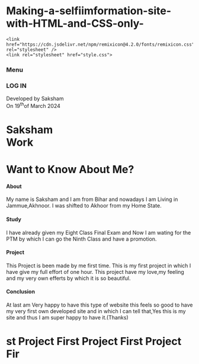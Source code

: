 # Making-a-selfiimformation-site-with-HTML-and-CSS-only-
<!DOCTYPE html>
<html lang="en">

<head>
    <meta charset="UTF-8">
    <meta name="viewport" content="width=device-width, initial-scale=1.0">
    <title>Document</title>
    
    <link href="https://cdn.jsdelivr.net/npm/remixicon@4.2.0/fonts/remixicon.css" rel="stylesheet" />
    <link rel="stylesheet" href="style.css">
</head>
<div id="main">
    <div id="intro">
        <div id="button">
            <h3 id="butteo1">Menu</h3>
            <h3 id="butteo2">LOG IN</h3>
            <div id="icons">
                <i class="ri-instagram-line"></i>
                <i class="ri-twitter-fill"></i>
                <i class="ri-dribbble-line"></i>
            </div>
            <div id="madeby">Developed by Saksham<br>On 19<sup>th</sup>of March 2024</div>
        </div>
        <div id="intro2">
            <h1>Saksham<br> Work</h1>
        </div>
    </div>
</div>
<div id="img"></div>

<div id="main2">
    <div id="mainhead">
        <h1>Want to Know About Me?</h1>
        <h4><i class="ri-arrow-right-down-line"></i>
    </div>
    <div id="work">
        <div id="workpart1">
            <div id="workpart1first">
                <h4>About</h4>
                <p>My name is Saksham and I am from Bihar and nowadays I am Living in Jammue,Akhnoor.
                    I was shifted to Akhoor from my Home State.
                </p>
            </div>
            <div id="workpart1second">
                <h4>Study</h4>
                <p>I have already given my Eight Class Final Exam and Now I am wating for the PTM by which I can go the
                    Ninth Class and have a promotion.</p>
                </p>
            </div>
        </div>
        <div id="workpart2">
            <div id="workpart2first">
                <h4>Project</h4>
                <p>This Project is been made by me first time. This is my first project in which I have give my full
                    effort of one hour. This project have my love,my feeling and my very own efferts by which it is so
                    beautiful.</p>
            </div>
            <div id="workpart2second">
                <h4>Conclusion</h4>
                <p>At last am Very happy to have this type of website this feels so good to have my very first own
                    developed site and in which I can tell that,Yes this is my site and thus I am super happy to have
                    it.(Thanks) </p>
            </div>
        </div>
    </div>
    <div id="lasthead">
        <h1>st Project First Project First Project Fir</h1>
    </div>
</div>
</body>

</html>
